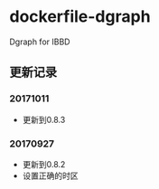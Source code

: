 # dockerfile-dgraph
Dgraph for IBBD

## 更新记录

### 20171011

- 更新到0.8.3

### 20170927

- 更新到0.8.2
- 设置正确的时区

